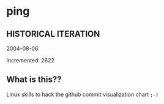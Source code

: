 # ping

## HISTORICAL ITERATION
2004-08-06

Incremented: 2622

## What is this?? 
Linux skills to hack the github commit visualization chart `;-)`
